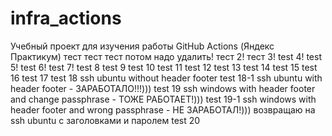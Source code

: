 # infra_actions
Учебный проект для изучения работы GitHub Actions (Яндекс Практикум)
тест тест тест потом надо удалить! тест 2!
тест 3!
test 4!
test 5!
test 6!
test 7!
test 8
test 9
test 10
test 11
test 12
test 13
test 14
test 15
test 16
test 17
test 18 ssh ubuntu without header footer
test 18-1 ssh ubuntu with header footer - ЗАРАБОТАЛО!!!)))
test 19 ssh windows with header footer and change passphrase - ТОЖЕ РАБОТАЕТ!)))
test 19-1 ssh windows with header footer and wrong passphrase - НЕ ЗАРАБОТАЛ!)))
возвращаю на ssh ubuntu с заголовками и паролем 
test 20 
